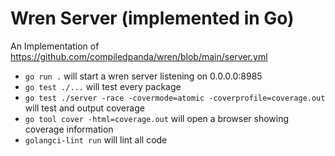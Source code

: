 # Wren Server (implemented in Go)

An Implementation of https://github.com/compiledpanda/wren/blob/main/server.yml

* `go run .` will start a wren server listening on 0.0.0.0:8985
* `go test ./...` will test every package
* `go test ./server -race -covermode=atomic -coverprofile=coverage.out` will test and output coverage
* `go tool cover -html=coverage.out` will open a browser showing coverage information
* `golangci-lint run` will lint all code